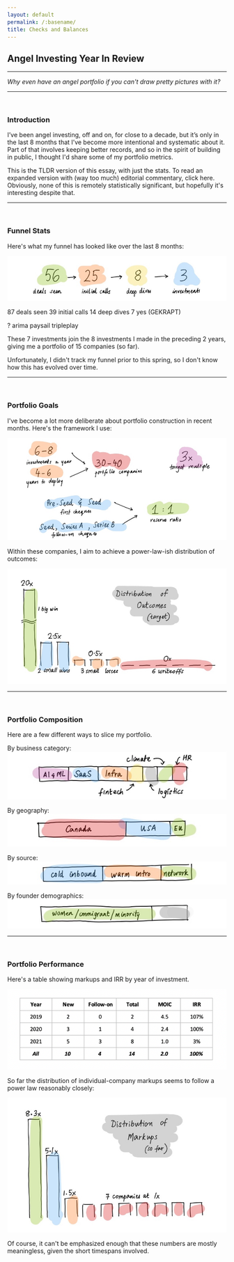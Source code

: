```yaml
---
layout: default
permalink: /:basename/
title: Checks and Balances
---
```


## Angel Investing Year In Review

----

*Why even have an angel portfolio if you can't draw pretty pictures with it?*

----

<br/>

### Introduction

I’ve been angel investing, off and on, for close to a decade, but it’s only in the last 8 months that I’ve become more intentional and systematic about it.  Part of that involves keeping better records, and so in the spirit of building in public, I thought I'd share some of my portfolio metrics.

This is the TLDR version of this essay, with just the stats.  To read an expanded version with (way too much) editorial commentary, click here.  Obviously, none of this is remotely statistically significant, but hopefully it's interesting despite that.


----
<br/>


### Funnel Stats

Here's what my funnel has looked like over the last 8 months:

<img src="/assets/img/funnel-stats.jpg" class="image">


87 deals seen
39 initial calls
14 deep dives
7 yes (GEKRAPT) 


? arima paysail tripleplay

These 7 investments join the 8 investments I made in the preceding 2 years, giving me a portfolio of 15 companies (so far). 

Unfortunately, I didn't track my funnel prior to this spring, so I don't know how this has evolved over time. 


----
<br/>


### Portfolio Goals

I've become a lot more deliberate about portfolio construction in recent months.  Here's the framework I use:

<img src="/assets/img/portfolio-parameters.jpg" class="image">

Within these companies, I aim to achieve a power-law-ish distribution of outcomes: 

<img src="/assets/img/distribution-outcomes.jpg" class="image">


----
<br/>


### Portfolio Composition

Here are a few different ways to slice my portfolio.

By business category:
<img src="/assets/img/slice-category.jpg" class="image3">

By geography:
<img src="/assets/img/slice-geography.jpg" class="image3">

By source:
<img src="/assets/img/slice-channel.jpg" class="image3">

By founder demographics:
<img src="/assets/img/slice-founders.jpg" class="image3">


----
<br/>



### Portfolio Performance

Here's a table showing markups and IRR by year of investment. 

<img src="/assets/img/irr-table.png" class="image">

So far the distribution of individual-company markups seems to follow a power law reasonably closely:

<img src="/assets/img/distribution-markups.jpg" class="image">

Of course, it can't be emphasized enough that these numbers are mostly meaningless, given the short timespans involved. 


<br/>
<br/>



